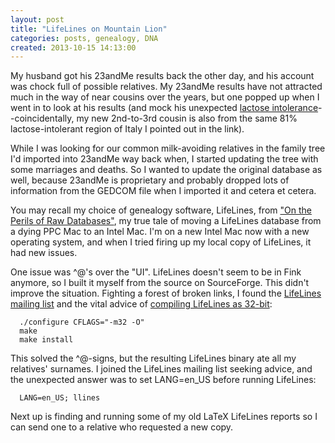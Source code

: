 ```yaml
---
layout: post
title: "LifeLines on Mountain Lion"
categories: posts, genealogy, DNA
created: 2013-10-15 14:13:00
---
```

My husband got his 23andMe results back the other day, and his account was chock full of possible relatives.
My 23andMe results have not attracted much in the way of near cousins over the years, but one popped up when I went in to look at his results (and mock his unexpected [lactose intolerance](http://plagueblog.blogspot.com/2008/05/lactose-intolerance-in-europe.html)--coincidentally, my new 2nd-to-3rd cousin is also from the same 81% lactose-intolerant region of Italy I pointed out in the link).

While I was looking for our common milk-avoiding relatives in the family tree I'd imported into 23andMe way back when, I started updating the tree with some marriages and deaths.  So I wanted to update the original database as well, because 23andMe is proprietary and probably dropped lots of information from the GEDCOM file when I imported it and cetera et cetera.

You may recall my choice of genealogy software, LifeLines, from ["On the Perils of Raw Databases"](/blog/2009/10/24/on-the-perils-of-raw-databases/), my true tale of moving a LifeLines database from a dying PPC Mac to an Intel Mac.  I'm on a new Intel Mac now with a new operating system, and when I tried firing up my local copy of LifeLines, it had new issues.

One issue was ^@'s over the "UI".  LifeLines doesn't seem to be in Fink anymore, so I built it myself from the source on SourceForge.  This didn't improve the situation.  Fighting a forest of broken links, I found the [LifeLines mailing list](https://listserv.nodak.edu/cgi-bin/wa.exe?A0=LINES-L) and the vital advice of [compiling LifeLines as 32-bit](https://listserv.nodak.edu/cgi-bin/wa.exe?A2=ind1302B&L=LINES-L&D=0&P=10079):

      ./configure CFLAGS="-m32 -O"
      make
      make install

This solved the ^@-signs, but the resulting LifeLines binary ate all my relatives' surnames.  I joined the LifeLines mailing list seeking advice, and the unexpected answer was to set LANG=en_US before running LifeLines:

      LANG=en_US; llines

Next up is finding and running some of my old LaTeX LifeLines reports so I can send one to a relative who requested a new copy.
